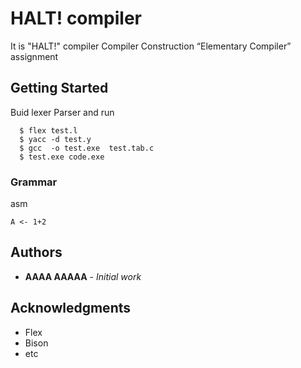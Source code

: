# HALT! compiler

It is "HALT!" compiler
Compiler Construction “Elementary Compiler” assignment

## Getting Started

Buid lexer Parser and run

```
  $ flex test.l
  $ yacc -d test.y
  $ gcc  -o test.exe  test.tab.c 
  $ test.exe code.exe

```

### Grammar

asm

```
A <- 1+2
```


## Authors

* **AAAA AAAAA** - *Initial work* 

## Acknowledgments

* Flex
* Bison
* etc

